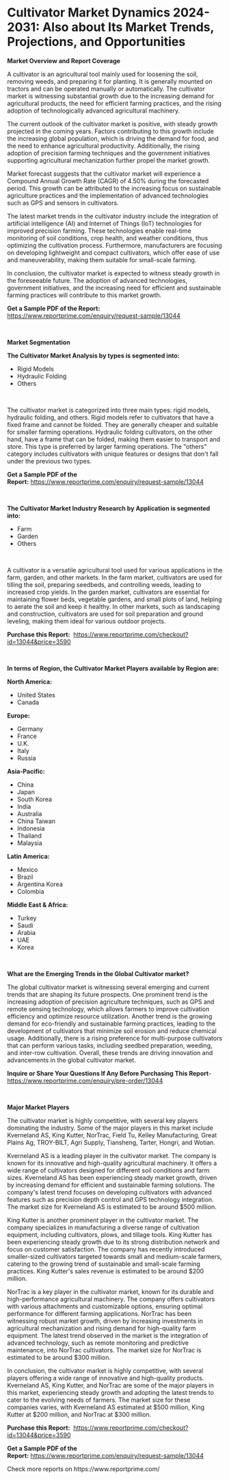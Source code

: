 <p><h1>Cultivator Market Dynamics 2024-2031: Also about Its Market Trends, Projections, and Opportunities</h1></p><p><strong>Market Overview and Report Coverage</strong></p>
<p><p>A cultivator is an agricultural tool mainly used for loosening the soil, removing weeds, and preparing it for planting. It is generally mounted on tractors and can be operated manually or automatically. The cultivator market is witnessing substantial growth due to the increasing demand for agricultural products, the need for efficient farming practices, and the rising adoption of technologically advanced agricultural machinery.</p><p>The current outlook of the cultivator market is positive, with steady growth projected in the coming years. Factors contributing to this growth include the increasing global population, which is driving the demand for food, and the need to enhance agricultural productivity. Additionally, the rising adoption of precision farming techniques and the government initiatives supporting agricultural mechanization further propel the market growth.</p><p>Market forecast suggests that the cultivator market will experience a Compound Annual Growth Rate (CAGR) of 4.50% during the forecasted period. This growth can be attributed to the increasing focus on sustainable agriculture practices and the implementation of advanced technologies such as GPS and sensors in cultivators.</p><p>The latest market trends in the cultivator industry include the integration of artificial intelligence (AI) and Internet of Things (IoT) technologies for improved precision farming. These technologies enable real-time monitoring of soil conditions, crop health, and weather conditions, thus optimizing the cultivation process. Furthermore, manufacturers are focusing on developing lightweight and compact cultivators, which offer ease of use and maneuverability, making them suitable for small-scale farming.</p><p>In conclusion, the cultivator market is expected to witness steady growth in the foreseeable future. The adoption of advanced technologies, government initiatives, and the increasing need for efficient and sustainable farming practices will contribute to this market growth.</p></p>
<p><strong>Get a Sample PDF of the Report:</strong> <a href="https://www.reportprime.com/enquiry/request-sample/13044">https://www.reportprime.com/enquiry/request-sample/13044</a></p>
<p>&nbsp;</p>
<p><strong>Market Segmentation</strong></p>
<p><strong>The Cultivator Market Analysis by types is segmented into:</strong></p>
<p><ul><li>Rigid Models</li><li>Hydraulic Folding</li><li>Others</li></ul></p>
<p>&nbsp;</p>
<p><p>The cultivator market is categorized into three main types: rigid models, hydraulic folding, and others. Rigid models refer to cultivators that have a fixed frame and cannot be folded. They are generally cheaper and suitable for smaller farming operations. Hydraulic folding cultivators, on the other hand, have a frame that can be folded, making them easier to transport and store. This type is preferred by larger farming operations. The "others" category includes cultivators with unique features or designs that don't fall under the previous two types.</p></p>
<p><strong>Get a Sample PDF of the Report:</strong>&nbsp;<a href="https://www.reportprime.com/enquiry/request-sample/13044">https://www.reportprime.com/enquiry/request-sample/13044</a></p>
<p>&nbsp;</p>
<p><strong>The Cultivator Market Industry Research by Application is segmented into:</strong></p>
<p><ul><li>Farm</li><li>Garden</li><li>Others</li></ul></p>
<p>&nbsp;</p>
<p><p>A cultivator is a versatile agricultural tool used for various applications in the farm, garden, and other markets. In the farm market, cultivators are used for tilling the soil, preparing seedbeds, and controlling weeds, leading to increased crop yields. In the garden market, cultivators are essential for maintaining flower beds, vegetable gardens, and small plots of land, helping to aerate the soil and keep it healthy. In other markets, such as landscaping and construction, cultivators are used for soil preparation and ground leveling, making them ideal for various outdoor projects.</p></p>
<p><strong>Purchase this Report:</strong>&nbsp; <a href="https://www.reportprime.com/checkout?id=13044&price=3590">https://www.reportprime.com/checkout?id=13044&price=3590</a></p>
<p>&nbsp;</p>
<p><strong>In terms of Region, the Cultivator Market Players available by Region are:</strong></p>
<p>
    <p> <strong> North America: </strong>
        <ul>
            <li>United States</li>
            <li>Canada</li>
        </ul>
        </p> 
    <p> <strong> Europe: </strong>
        <ul>
            <li>Germany</li>
            <li>France</li>
            <li>U.K.</li>
            <li>Italy</li>
            <li>Russia</li>
        </ul>
        </p> 
    <p> <strong> Asia-Pacific: </strong>
        <ul>
            <li>China</li>
            <li>Japan</li>
            <li>South Korea</li>
            <li>India</li>
            <li>Australia</li>
            <li>China Taiwan</li>
            <li>Indonesia</li>
            <li>Thailand</li>
            <li>Malaysia</li>
        </ul>
        </p> 
    <p> <strong> Latin America: </strong>
        <ul>
            <li>Mexico</li>
            <li>Brazil</li>
            <li>Argentina Korea</li>
            <li>Colombia</li>
        </ul>
        </p> 
    <p> <strong> Middle East & Africa: </strong>
        <ul>
            <li>Turkey</li>
            <li>Saudi</li>
            <li>Arabia</li>
            <li>UAE</li>
            <li>Korea</li>
        </ul>
    </p>
    </p>
<p>&nbsp;</p>
<p><strong>What are the Emerging Trends in the Global Cultivator market?</strong></p>
<p><p>The global cultivator market is witnessing several emerging and current trends that are shaping its future prospects. One prominent trend is the increasing adoption of precision agriculture techniques, such as GPS and remote sensing technology, which allows farmers to improve cultivation efficiency and optimize resource utilization. Another trend is the growing demand for eco-friendly and sustainable farming practices, leading to the development of cultivators that minimize soil erosion and reduce chemical usage. Additionally, there is a rising preference for multi-purpose cultivators that can perform various tasks, including seedbed preparation, weeding, and inter-row cultivation. Overall, these trends are driving innovation and advancements in the global cultivator market.</p></p>
<p><strong>Inquire or Share Your Questions If Any Before Purchasing This Report</strong>- <a href="https://www.reportprime.com/enquiry/pre-order/13044">https://www.reportprime.com/enquiry/pre-order/13044</a></p>
<p>&nbsp;</p>
<p><strong>Major Market Players</strong></p>
<p><p>The cultivator market is highly competitive, with several key players dominating the industry. Some of the major players in this market include Kverneland AS, King Kutter, NorTrac, Field Tu, Kelley Manufacturing, Great Plains Ag, TROY-BILT, Agri Supply, Tiansheng, Tarter, Hongri, and Wotian.</p><p>Kverneland AS is a leading player in the cultivator market. The company is known for its innovative and high-quality agricultural machinery. It offers a wide range of cultivators designed for different soil conditions and farm sizes. Kverneland AS has been experiencing steady market growth, driven by increasing demand for efficient and sustainable farming solutions. The company's latest trend focuses on developing cultivators with advanced features such as precision depth control and GPS technology integration. The market size for Kverneland AS is estimated to be around $500 million.</p><p>King Kutter is another prominent player in the cultivator market. The company specializes in manufacturing a diverse range of cultivation equipment, including cultivators, plows, and tillage tools. King Kutter has been experiencing steady growth due to its strong distribution network and focus on customer satisfaction. The company has recently introduced smaller-sized cultivators targeted towards small and medium-scale farmers, catering to the growing trend of sustainable and small-scale farming practices. King Kutter's sales revenue is estimated to be around $200 million.</p><p>NorTrac is a key player in the cultivator market, known for its durable and high-performance agricultural machinery. The company offers cultivators with various attachments and customizable options, ensuring optimal performance for different farming applications. NorTrac has been witnessing robust market growth, driven by increasing investments in agricultural mechanization and rising demand for high-quality farm equipment. The latest trend observed in the market is the integration of advanced technology, such as remote monitoring and predictive maintenance, into NorTrac cultivators. The market size for NorTrac is estimated to be around $300 million.</p><p>In conclusion, the cultivator market is highly competitive, with several players offering a wide range of innovative and high-quality products. Kverneland AS, King Kutter, and NorTrac are some of the major players in this market, experiencing steady growth and adopting the latest trends to cater to the evolving needs of farmers. The market size for these companies varies, with Kverneland AS estimated at $500 million, King Kutter at $200 million, and NorTrac at $300 million.</p></p>
<p><strong>Purchase this Report:</strong>&nbsp;&nbsp;<a href="https://www.reportprime.com/checkout?id=13044&price=3590">https://www.reportprime.com/checkout?id=13044&price=3590</a></p>
<p></p>
<p><strong>Get a Sample PDF of the Report:</strong>&nbsp;<a href="https://www.reportprime.com/enquiry/request-sample/13044">https://www.reportprime.com/enquiry/request-sample/13044</a></p>
<p>Check more reports on https://www.reportprime.com/</p>